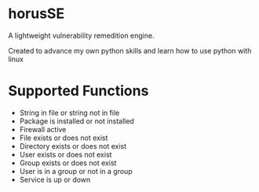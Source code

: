 # horusSE

A lightweight vulnerability remedition engine.

Created to advance my own python skills and learn how to use python with linux

# Supported Functions
- String in file or string not in file
- Package is installed or not installed
- Firewall active
- File exists or does not exist
- Directory exists or does not exist
- User exists or does not exist
- Group exists or does not exist
- User is in a group or not in a group
- Service is up or down